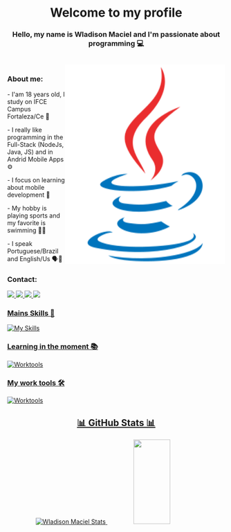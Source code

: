 <h1 align="center">
  Welcome to my profile
</h1>

 <h3 align="center">
  Hello, my name is Wladison Maciel and I'm passionate about programming 💻
</h3><br>

 <img alt="Java-Java" height="460" width="370" align="right" src="https://raw.githubusercontent.com/devicons/devicon/master/icons/java/java-original.svg">

<h3>
  About me:
</h3>
<p>
  - I'am 18 years old, I study on IFCE Campus Fortaleza/Ce 📍
</p>
<p>
  - I really like programming in the Full-Stack (NodeJs, Java, JS) and in Andrid Mobile Apps ⚙
</p>

<p>
  - I focus on learning about mobile development 📱
</p>

<p>
  - My hobby is playing sports and my favorite is swimming 🏊‍♂️
</p>

<p>
  - I speak Portuguese/Brazil and English/Us 🗣💬
</p>

<h3>
  Contact:
</h3>

<a href="https://www.instagram.com/eiwladison/" target="_blank"><img src="https://img.shields.io/badge/-Instagram-0F132E?style=for-the-badge&logo=instagram&logoColor=white" />
<a href="mailto: franciscowladison97@gmail.com" target="_blank"><img src= "https://img.shields.io/badge/Gmail-0F132E?style=for-the-badge&logo=gmail&logoColor=white" />
<a href="mailto: franciscowladison97@outlook.com" target="_blank"><img src= "https://img.shields.io/badge/Microsoft_Outlook-0F132E?style=for-the-badge&logo=microsoft-outlook&logoColor=white" />
<a href="https://www.linkedin.com/in/wladison-maciel-b943ba311/" target="_blank"><img src="https://img.shields.io/badge/linkedin-0F132E.svg?style=for-the-badge&logo=linkedin&logoColor=white"/>


<h3>
  Mains Skills 🎯
</h3>

![My Skills](https://skillicons.dev/icons?i=java,kotlin,nodejs,express,js&theme=dark)

<h3>
  Learning in the moment 📚
</h3>

![Worktools](https://skillicons.dev/icons?i=nodejs,kotlin&theme=dark)

<h3>
  My work tools 🛠
</h3>

![Worktools](https://skillicons.dev/icons?i=vscode,idea,androidstudio,figma,git,github&theme=dark)

<h2 align="center">
  📊 GitHub Stats 📊
</h2>

 <div align="center">  
  <img width="50%" height="195px" src="https://github-readme-stats.vercel.app/api?username=Wladison-Maciel&show_icons=true&count_private=true&hide_border=true&title_color=FFFFFF&icon_color=B0C4DE&text_color=FFFFFF&bg_color=0d1117" alt="Wladison Maciel Stats" /> 
  <img width="41%" height="195px" src="https://github-readme-stats.vercel.app/api/top-langs/?username=Wladison-Maciel&layout=compact&hide_border=true&title_color=FFFFFF&text_color=B0C4DE&bg_color=0d1117" />
</div>
